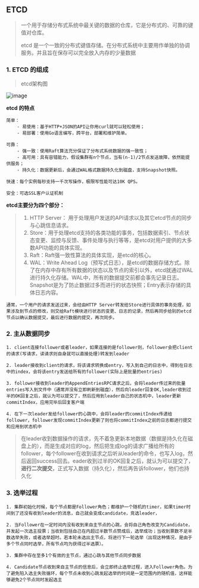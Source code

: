 ## ETCD 

> 一个用于存储分布式系统中最关键的数据的仓库，它是分布式的、可靠的键值对仓库。
>
> etcd 是一个一致的分布式键值存储。在分布式系统中主要用作单独的协调服务。并且旨在保存可以完全放入内存的少量数据

### 1. ETCD 的组成

> etcd架构图

![image](F:\GoProjects\src\MyPractiseNotes\etcd\image\etcd.png)

**etcd 的特点**

```text
简单：
    - 易使用：基于HTTP+JSON的API让你用curl就可以轻松使用；
    - 易部署：使用Go语言编写，跨平台，部署和维护简单。

可靠：
    - 强一致：使用Raft算法充分保证了分布式系统数据的强一致性；
    - 高可用：具有容错能力，假设集群有n个节点，当有(n-1)/2节点发送故障，依然能提供服务；
    - 持久化：数据更新后，会通过WAL格式数据持久化到磁盘，支持Snapshot快照。

快速：每个实例每秒支持一千次写操作，极限写性能可达10K QPS。

安全：可选SSL客户认证机制
```



**etcd主要分为四个部分：**

> 1. HTTP Server： 用于处理用户发送的API请求以及其它etcd节点的同步与心跳信息请求。
> 2. Store：用于处理etcd支持的各类功能的事务，包括数据索引、节点状态变更、监控与反馈、事件处理与执行等等，是etcd对用户提供的大多数API功能的具体实现。
> 3. Raft：Raft强一致性算法的具体实现，是etcd的核心。
> 4. WAL：Write Ahead Log（预写式日志），是etcd的数据存储方式。除了在内存中存有所有数据的状态以及节点的索引以外，etcd就通过WAL进行持久化存储。WAL中，所有的数据提交前都会事先记录日志。Snapshot是为了防止数据过多而进行的状态快照；Entry表示存储的具体日志内容。

```text
通常，一个用户的请求发送过来，会经由HTTP Server转发给Store进行具体的事务处理，如果涉及到节点的修改，则交给Raft模块进行状态的变更、日志的记录，然后再同步给别的etcd节点以确认数据提交，最后进行数据的提交，再次同步。
```

### 2. 主从数据同步

```text
1. client连接follower或者leader，如果连接的是follower则，follower会把client的请求(写请求，读请求则自身就可以直接处理)转发到leader

2. leader接收到client的请求，将该请求转换成entry，写入到自己的日志中，得到在日志中的index，会将该entry发送给所有的follower(实际上是批量的entries)

3. follower接收到leader的AppendEntriesRPC请求之后，会将leader传过来的批量entries写入到文件中（通常并没有立即刷新到磁盘），然后向leader回复OK,leader收到过半的OK回复之后，就认为可以提交了，然后应用到leader自己的状态机中，leader更新commitIndex，应用完毕后回复客户端

4. 在下一次leader发给follower的心跳中，会将leader的commitIndex传递给follower，follower发现commitIndex更新了则也将commitIndex之前的日志都进行提交和应用到状态机中
```

> 在leader收到数据操作的请求，先不着急更新本地数据（数据是持久化在磁盘上的），而是生成对应的log，然后把生成log的请求广播给所有的follower，每个follower在收到请求之后听从leader的命令，也写入log，然后返回success回去。eader收到过半的OK回复之后，就认为可以提交了，**进行二次提交**，正式写入数据（持久化），然后再告诉follower，他们也持久化

### 3. 选举过程

```text
1. 集群初始化时候，每个节点都是Follower角色；都维护一个随机的timer，如果timer时间到了还没有收到leader的消息，自己就会变成candidate，竞选leader，

2. 当Follower在一定时间内没有收到来自主节点的心跳，会将自己角色改变为Candidate，并发起一次选主投票；当收到包括自己在内超过半数节点赞成后，选举成功；当收到票数不足半数选举失败，或者选举超时。若本轮未选出主节点，将进行下一轮选举（出现这种情况，是由于多个节点同时选举，所有节点均为获得过半选票）。

3. 集群中存在至多1个有效的主节点，通过心跳与其他节点同步数据

4. Candidate节点收到来自主节点的信息后，会立即终止选举过程，进入Follower角色。为了避免陷入选主失败循环，每个节点未收到心跳发起选举的时间是一定范围内的随机值，这样能够避免2个节点同时发起选主
```

